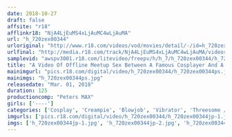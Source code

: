 ```yaml
---
date: 2018-10-27
draft: false
affsite: "r18"
afflinkr18: "NjA4LjEuMS4xLjAuMC4wLjAuMA"
url: "h_720zex00344"
urloriginal: "http://www.r18.com/videos/vod/movies/detail/-/id=h_720zex00344"
urlfinal: "http://media.r18.com/track/NjA4LjEuMS4xLjAuMC4wLjAuMA/videos/vod/movies/detail/-/id=h_720zex00344"
samplevid: "awspv3001.r18.com/litevideo/freepv/h/h_7/h_720zex00344/h_720zex00344_dmb_w.mp4"
title: "A Video Of Offline Meetup Sex Between A Famous Cosplayer And A Group Of Dirty Old Otakus (20 Years Old)"
mainimgurl: "pics.r18.com/digital/video/h_720zex00344/h_720zex00344ps.jpg"
mainimgs: "h_720zex00344ps.jpg"
releasedate: "Mar. 01, 2018"
duration: 125
productioncomp: "Peters MAX"
girls: ['----']
categories: ['Cosplay', 'Creampie', 'Blowjob', 'Vibrator', 'Threesome / Foursome', 'Hi-Def']
imgurls: ['pics.r18.com/digital/video/h_720zex00344/h_720zex00344jp-1.jpg', 'pics.r18.com/digital/video/h_720zex00344/h_720zex00344jp-2.jpg', 'pics.r18.com/digital/video/h_720zex00344/h_720zex00344jp-3.jpg', 'pics.r18.com/digital/video/h_720zex00344/h_720zex00344jp-4.jpg', 'pics.r18.com/digital/video/h_720zex00344/h_720zex00344jp-5.jpg', 'pics.r18.com/digital/video/h_720zex00344/h_720zex00344jp-6.jpg', 'pics.r18.com/digital/video/h_720zex00344/h_720zex00344jp-7.jpg', 'pics.r18.com/digital/video/h_720zex00344/h_720zex00344jp-8.jpg', 'pics.r18.com/digital/video/h_720zex00344/h_720zex00344jp-9.jpg', 'pics.r18.com/digital/video/h_720zex00344/h_720zex00344jp-10.jpg', 'pics.r18.com/digital/video/h_720zex00344/h_720zex00344jp-11.jpg', 'pics.r18.com/digital/video/h_720zex00344/h_720zex00344jp-12.jpg', 'pics.r18.com/digital/video/h_720zex00344/h_720zex00344jp-13.jpg', 'pics.r18.com/digital/video/h_720zex00344/h_720zex00344jp-14.jpg', 'pics.r18.com/digital/video/h_720zex00344/h_720zex00344jp-15.jpg', 'pics.r18.com/digital/video/h_720zex00344/h_720zex00344jp-16.jpg', 'pics.r18.com/digital/video/h_720zex00344/h_720zex00344jp-17.jpg', 'pics.r18.com/digital/video/h_720zex00344/h_720zex00344jp-18.jpg', 'pics.r18.com/digital/video/h_720zex00344/h_720zex00344jp-19.jpg', 'pics.r18.com/digital/video/h_720zex00344/h_720zex00344jp-20.jpg']
imgs: ['h_720zex00344jp-1.jpg', 'h_720zex00344jp-2.jpg', 'h_720zex00344jp-3.jpg', 'h_720zex00344jp-4.jpg', 'h_720zex00344jp-5.jpg', 'h_720zex00344jp-6.jpg', 'h_720zex00344jp-7.jpg', 'h_720zex00344jp-8.jpg', 'h_720zex00344jp-9.jpg', 'h_720zex00344jp-10.jpg', 'h_720zex00344jp-11.jpg', 'h_720zex00344jp-12.jpg', 'h_720zex00344jp-13.jpg', 'h_720zex00344jp-14.jpg', 'h_720zex00344jp-15.jpg', 'h_720zex00344jp-16.jpg', 'h_720zex00344jp-17.jpg', 'h_720zex00344jp-18.jpg', 'h_720zex00344jp-19.jpg', 'h_720zex00344jp-20.jpg']
---
```

